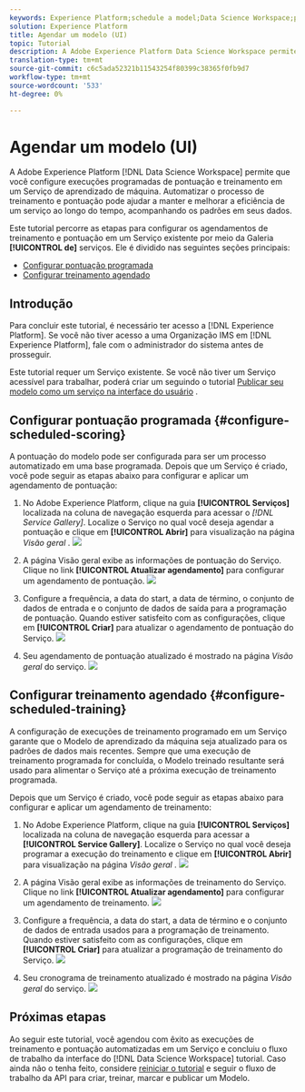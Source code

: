 ```yaml
---
keywords: Experience Platform;schedule a model;Data Science Workspace;popular topics;schedule scoring;schedule training
solution: Experience Platform
title: Agendar um modelo (UI)
topic: Tutorial
description: A Adobe Experience Platform Data Science Workspace permite que você configure execuções programadas de pontuação e treinamento em um serviço de aprendizado de máquina. Automatizar o processo de treinamento e pontuação pode ajudar a manter e melhorar a eficiência de um serviço ao longo do tempo, acompanhando os padrões em seus dados.
translation-type: tm+mt
source-git-commit: c6c5ada52321b11543254f80399c38365f0fb9d7
workflow-type: tm+mt
source-wordcount: '533'
ht-degree: 0%

---
```



# Agendar um modelo (UI)

A Adobe Experience Platform [!DNL Data Science Workspace] permite que você configure execuções programadas de pontuação e treinamento em um Serviço de aprendizado de máquina. Automatizar o processo de treinamento e pontuação pode ajudar a manter e melhorar a eficiência de um serviço ao longo do tempo, acompanhando os padrões em seus dados.

Este tutorial percorre as etapas para configurar os agendamentos de treinamento e pontuação em um Serviço existente por meio da Galeria **[!UICONTROL de]** serviços. Ele é dividido nas seguintes seções principais:

- [Configurar pontuação programada](#configure-scheduled-scoring)
- [Configurar treinamento agendado](#configure-scheduled-training)

## Introdução

Para concluir este tutorial, é necessário ter acesso a [!DNL Experience Platform]. Se você não tiver acesso a uma Organização IMS em [!DNL Experience Platform], fale com o administrador do sistema antes de prosseguir.

Este tutorial requer um Serviço existente. Se você não tiver um Serviço acessível para trabalhar, poderá criar um seguindo o tutorial [Publicar seu modelo como um serviço na interface do usuário](./publish-model-service-ui.md) .

## Configurar pontuação programada {#configure-scheduled-scoring}

A pontuação do modelo pode ser configurada para ser um processo automatizado em uma base programada. Depois que um Serviço é criado, você pode seguir as etapas abaixo para configurar e aplicar um agendamento de pontuação:

1. No Adobe Experience Platform, clique na guia **[!UICONTROL Serviços]** localizada na coluna de navegação esquerda para acessar o *[!DNL Service Gallery]*. Localize o Serviço no qual você deseja agendar a pontuação e clique em **[!UICONTROL Abrir]** para visualização na página *Visão geral* .
   ![](../images/models-recipes/schedule/click_to_open.png)

2. A página Visão geral exibe as informações de pontuação do Serviço. Clique no link **[!UICONTROL Atualizar agendamento]** para configurar um agendamento de pontuação.
   ![](../images/models-recipes/schedule/service_overview_score.png)

3. Configure a frequência, a data do start, a data de término, o conjunto de dados de entrada e o conjunto de dados de saída para a programação de pontuação. Quando estiver satisfeito com as configurações, clique em **[!UICONTROL Criar]** para atualizar o agendamento de pontuação do Serviço.
   ![](../images/models-recipes/schedule/14_configure_scoring_schedule.png)

4. Seu agendamento de pontuação atualizado é mostrado na página *Visão geral* do serviço.
   ![](../images/models-recipes/schedule/service_with_scoring_schedule.png)


## Configurar treinamento agendado {#configure-scheduled-training}

A configuração de execuções de treinamento programado em um Serviço garante que o Modelo de aprendizado da máquina seja atualizado para os padrões de dados mais recentes. Sempre que uma execução de treinamento programada for concluída, o Modelo treinado resultante será usado para alimentar o Serviço até a próxima execução de treinamento programada.

Depois que um Serviço é criado, você pode seguir as etapas abaixo para configurar e aplicar um agendamento de treinamento:

1. No Adobe Experience Platform, clique na guia **[!UICONTROL Serviços]** localizada na coluna de navegação esquerda para acessar a **[!UICONTROL Service Gallery]**. Localize o Serviço no qual você deseja programar a execução do treinamento e clique em **[!UICONTROL Abrir]** para visualização na página *Visão geral* .
   ![](../images/models-recipes/schedule/click_to_open.png)

2. A página Visão geral exibe as informações de treinamento do Serviço. Clique no link **[!UICONTROL Atualizar agendamento]** para configurar um agendamento de treinamento.
   ![](../images/models-recipes/schedule/service_overview_train.png)

3. Configure a frequência, a data do start, a data de término e o conjunto de dados de entrada usados para a programação de treinamento. Quando estiver satisfeito com as configurações, clique em **[!UICONTROL Criar]** para atualizar a programação de treinamento do Serviço.
   ![](../images/models-recipes/schedule/12_configure_training_schedule.png)

4. Seu cronograma de treinamento atualizado é mostrado na página *Visão geral* do serviço.
   ![](../images/models-recipes/schedule/service_with_training_schedule.png)

## Próximas etapas

Ao seguir este tutorial, você agendou com êxito as execuções de treinamento e pontuação automatizadas em um Serviço e concluiu o fluxo de trabalho da interface do [!DNL Data Science Workspace] tutorial. Caso ainda não o tenha feito, considere [reiniciar o tutorial](./create-retails-sales-dataset.md) e seguir o fluxo de trabalho da API para criar, treinar, marcar e publicar um Modelo.
